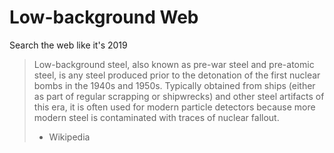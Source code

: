 Low-background Web
==================

Search the web like it's 2019

> Low-background steel, also known as pre-war steel and pre-atomic steel, is any steel produced prior to the detonation of the first nuclear bombs in the 1940s and 1950s. Typically obtained from ships (either as part of regular scrapping or shipwrecks) and other steel artifacts of this era, it is often used for modern particle detectors because more modern steel is contaminated with traces of nuclear fallout.
>
> - Wikipedia

